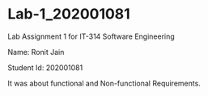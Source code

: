 # Lab-1_202001081

Lab Assignment 1 for IT-314 Software Engineering

Name: Ronit Jain

Student Id: 202001081

It was about functional and Non-functional Requirements.
